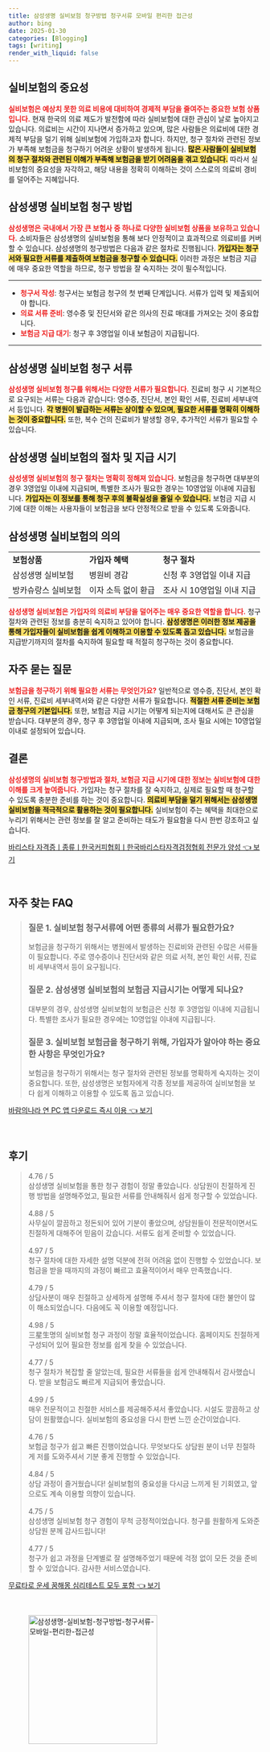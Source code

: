 ```yaml
---
title: 삼성생명 실비보험 청구방법 청구서류 모바일 편리한 접근성
author: bing
date: 2025-01-30
categories: [Blogging]
tags: [writing]
render_with_liquid: false
---
```



<h2 id='실비보험의 중요성'>실비보험의 중요성</h2>

<p><b><span style="color: #ee2323;">실비보험은 예상치 못한 의료 비용에 대비하여 경제적 부담을 줄여주는 중요한 보험 상품입니다.</span></b> 현재 한국의 의료 제도가 발전함에 따라 실비보험에 대한 관심이 날로 높아지고 있습니다. 의료비는 시간이 지나면서 증가하고 있으며, 많은 사람들은 의료비에 대한 경제적 부담을 덜기 위해 실비보험에 가입하고자 합니다. 하지만, 청구 절차와 관련된 정보가 부족해 보험금을 청구하기 어려운 상황이 발생하게 됩니다. <b><span style="background-color: #ffe066;">많은 사람들이 실비보험의 청구 절차와 관련된 이해가 부족해 보험금을 받기 어려움을 겪고 있습니다.</span></b> 따라서 실비보험의 중요성을 자각하고, 해당 내용을 정확히 이해하는 것이 스스로의 의료비 경비를 덜어주는 지혜입니다.</p>

<h2 id='삼성생명 실비보험 청구 방법'>삼성생명 실비보험 청구 방법</h2>

<p><b><span style="color: #ee2323;">삼성생명은 국내에서 가장 큰 보험사 중 하나로 다양한 실비보험 상품을 보유하고 있습니다.</span></b> 소비자들은 삼성생명의 실비보험을 통해 보다 안정적이고 효과적으로 의료비를 커버할 수 있습니다. 삼성생명의 청구방법은 다음과 같은 절차로 진행됩니다. <b><span style="background-color: #ffe066;">가입자는 청구서와 필요한 서류를 제출하여 보험금을 청구할 수 있습니다.</span></b> 이러한 과정은 보험금 지급에 매우 중요한 역할을 하므로, 청구 방법을 잘 숙지하는 것이 필수적입니다.</p>

<hr />

<ul>
    <li><b><span style="color: #ee2323;">청구서 작성</span></b>: 청구서는 보험금 청구의 첫 번째 단계입니다. 서류가 입력 및 제출되어야 합니다.</li>
    <li><b><span style="color: #ee2323;">의료 서류 준비</span></b>: 영수증 및 진단서와 같은 의사의 진료 매대를 가져오는 것이 중요합니다.</li>
    <li><b><span style="color: #ee2323;">보험금 지급 대기</span></b>: 청구 후 3영업일 이내 보험금이 지급됩니다.</li>
</ul>

<hr />

<h2 id='삼성생명 실비보험 청구 서류'>삼성생명 실비보험 청구 서류</h2>

<p><b><span style="color: #ee2323;">삼성생명 실비보험 청구를 위해서는 다양한 서류가 필요합니다.</span></b> 진료비 청구 시 기본적으로 요구되는 서류는 다음과 같습니다: 영수증, 진단서, 본인 확인 서류, 진료비 세부내역서 등입니다. <b><span style="background-color: #ffe066;">각 병원이 발급하는 서류는 상이할 수 있으며, 필요한 서류를 명확히 이해하는 것이 중요합니다.</span></b> 또한, 복수 건의 진료비가 발생할 경우, 추가적인 서류가 필요할 수 있습니다.</p>

<h2 id='삼성생명 실비보험의 절차 및 지급 시기'>삼성생명 실비보험의 절차 및 지급 시기</h2>

<p><b><span style="color: #ee2323;">삼성생명 실비보험의 청구 절차는 명확히 정해져 있습니다.</span></b> 보험금을 청구하면 대부분의 경우 3영업일 이내에 지급되며, 특별한 조사가 필요한 경우는 10영업일 이내에 지급됩니다. <b><span style="background-color: #ffe066;">가입자는 이 정보를 통해 청구 후의 불확실성을 줄일 수 있습니다.</span></b> 보험금 지급 시기에 대한 이해는 사용자들이 보험금을 보다 안정적으로 받을 수 있도록 도와줍니다.</p>

<h2 id='삼성생명 실비보험의 의의'>삼성생명 실비보험의 의의</h2>

<table>
    <tr>
        <td><b>보험상품</b></td>
        <td><b>가입자 혜택</b></td>
        <td><b>청구 절차</b></td>
    </tr>
    <tr>
        <td>삼성생명 실비보험</td>
        <td>병원비 경감</td>
        <td>신청 후 3영업일 이내 지급</td>
    </tr>
    <tr>
        <td>방카슈랑스 실비보험</td>
        <td>이자 소득 없이 환급</td>
        <td>조사 시 10영업일 이내 지급</td>
    </tr>
</table>

<p><b><span style="color: #ee2323;">삼성생명 실비보험은 가입자의 의료비 부담을 덜어주는 매우 중요한 역할을 합니다.</span></b> 청구 절차와 관련된 정보를 충분히 숙지하고 있어야 합니다. <b><span style="background-color: #ffe066;">삼성생명은 이러한 정보 제공을 통해 가입자들이 실비보험을 쉽게 이해하고 이용할 수 있도록 돕고 있습니다.</span></b> 보험금을 지급받기까지의 절차를 숙지하여 필요할 때 적절히 청구하는 것이 중요합니다.</p>

<h2 id='자주 묻는 질문'>자주 묻는 질문</h2>

<p><b><span style="color: #ee2323;">보험금을 청구하기 위해 필요한 서류는 무엇인가요?</span></b> 일반적으로 영수증, 진단서, 본인 확인 서류, 진료비 세부내역서와 같은 다양한 서류가 필요합니다. <b><span style="background-color: #ffe066;">적절한 서류 준비는 보험금 청구의 기본입니다.</span></b> 또한, 보험금 지급 시기는 어떻게 되는지에 대해서도 큰 관심을 받습니다. 대부분의 경우, 청구 후 3영업일 이내에 지급되며, 조사 필요 시에는 10영업일 이내로 설정되어 있습니다.</p>

<h2 id='결론'>결론</h2>

<p><b><span style="color: #ee2323;">삼성생명의 실비보험 청구방법과 절차, 보험금 지급 시기에 대한 정보는 실비보험에 대한 이해를 크게 높여줍니다.</span></b> 가입자는 청구 절차를 잘 숙지하고, 실제로 필요할 때 청구할 수 있도록 충분한 준비를 하는 것이 중요합니다. <b><span style="background-color: #ffe066;">의료비 부담을 덜기 위해서는 삼성생명 실비보험을 적극적으로 활용하는 것이 필요합니다.</span></b> 실비보험이 주는 혜택을 최대한으로 누리기 위해서는 관련 정보를 잘 알고 준비하는 태도가 필요함을 다시 한번 강조하고 싶습니다.</p>


<p><a class="click-button" title="바리스타 자격증ㅣ종류ㅣ한국커피협회ㅣ한국바리스타자격검정협회 전문가 양성" href="https://adkhouse.github.io/posts/%EB%B0%94%EB%A6%AC%EC%8A%A4%ED%83%80-%EC%9E%90%EA%B2%A9%EC%A6%9D%E3%85%A3%EC%A2%85%EB%A5%98%E3%85%A3%ED%95%9C%EA%B5%AD%EC%BB%A4%ED%94%BC%ED%98%91%ED%9A%8C%E3%85%A3%ED%95%9C%EA%B5%AD%EB%B0%94%EB%A6%AC%EC%8A%A4%ED%83%80%EC%9E%90%EA%B2%A9%EA%B2%80%EC%A0%95%ED%98%91%ED%9A%8C-%EC%A0%84%EB%AC%B8%EA%B0%80-%EC%96%91%EC%84%B1/" rel="dofollow">바리스타 자격증ㅣ종류ㅣ한국커피협회ㅣ한국바리스타자격검정협회 전문가 양성 👈 보기</a></p><br>
<h2 id='자주_찾는_FAQ'>자주 찾는 FAQ</h2>
<div itemscope="" itemtype="https://schema.org/FAQPage"> 
<blockquote> 
<div itemscope="" itemprop="mainEntity" itemtype="https://schema.org/Question"> 
<h3 itemprop="name">질문 1. 실비보험 청구서류에 어떤 종류의 서류가 필요한가요?</h3> 
<div itemscope="" itemprop="acceptedAnswer" itemtype="https://schema.org/Answer"> 
<span itemprop="text"> 
<p>보험금을 청구하기 위해서는 병원에서 발생하는 진료비와 관련된 수많은 서류들이 필요합니다. 주로 영수증이나 진단서와 같은 의료 서적, 본인 확인 서류, 진료비 세부내역서 등이 요구됩니다.</p> 
</span> 
</div> 
</div> 

<div itemscope="" itemprop="mainEntity" itemtype="https://schema.org/Question"> 
<h3 itemprop="name">질문 2. 삼성생명 실비보험의 보험금 지급시기는 어떻게 되나요?</h3> 
<div itemscope="" itemprop="acceptedAnswer" itemtype="https://schema.org/Answer"> 
<span itemprop="text"> 
<p>대부분의 경우, 삼성생명 실비보험의 보험금은 신청 후 3영업일 이내에 지급됩니다. 특별한 조사가 필요한 경우에는 10영업일 이내에 지급됩니다.</p> 
</span> 
</div> 
</div> 

<div itemscope="" itemprop="mainEntity" itemtype="https://schema.org/Question"> 
<h3 itemprop="name">질문 3. 실비보험 보험금을 청구하기 위해, 가입자가 알아야 하는 중요한 사항은 무엇인가요?</h3> 
<div itemscope="" itemprop="acceptedAnswer" itemtype="https://schema.org/Answer"> 
<span itemprop="text"> 
<p>보험금을 청구하기 위해서는 청구 절차와 관련된 정보를 명확하게 숙지하는 것이 중요합니다. 또한, 삼성생명은 보험자에게 각종 정보를 제공하여 실비보험을 보다 쉽게 이해하고 이용할 수 있도록 돕고 있습니다.</p> 
</span> 
</div> 
</div> 
</blockquote> 
</div>
<p><a class="click-button" title="바람의나라 연 PC 앱 다운로드 즉시 이용" href="https://adkhouse.github.io/posts/%EB%B0%94%EB%9E%8C%EC%9D%98%EB%82%98%EB%9D%BC-%EC%97%B0-PC-%EC%95%B1-%EB%8B%A4%EC%9A%B4%EB%A1%9C%EB%93%9C-%EC%A6%89%EC%8B%9C-%EC%9D%B4%EC%9A%A9/" rel="dofollow">바람의나라 연 PC 앱 다운로드 즉시 이용 👈 보기</a></p><br>
<h2 id='후기'>후기</h2>
<div itemscope itemtype="https://schema.org/Product">
  <blockquote>
  <div itemprop="review" itemscope itemtype="https://schema.org/Review">
      <div itemprop="reviewRating" itemscope itemtype="https://schema.org/Rating"> <span itemprop="ratingValue">4.76</span> / <span itemprop="bestRating">5</span> </div>
      <span itemprop="reviewBody">삼성생명 실비보험을 통한 청구 경험이 정말 좋았습니다. 상담원이 친절하게 진행 방법을 설명해주었고, 필요한 서류를 안내해줘서 쉽게 청구할 수 있었습니다.</span>
  </div>
  <br>
  <div itemprop="review" itemscope itemtype="https://schema.org/Review">
      <div itemprop="reviewRating" itemscope itemtype="https://schema.org/Rating"> <span itemprop="ratingValue">4.88</span> / <span itemprop="bestRating">5</span> </div>
      <span itemprop="reviewBody">사무실이 깔끔하고 정돈되어 있어 기분이 좋았으며, 상담원들이 전문적이면서도 친절하게 대해주어 믿음이 갔습니다. 서류도 쉽게 준비할 수 있었습니다.</span>
  </div>
  <br>
  <div itemprop="review" itemscope itemtype="https://schema.org/Review">
      <div itemprop="reviewRating" itemscope itemtype="https://schema.org/Rating"> <span itemprop="ratingValue">4.97</span> / <span itemprop="bestRating">5</span> </div>
      <span itemprop="reviewBody">청구 절차에 대한 자세한 설명 덕분에 전혀 어려움 없이 진행할 수 있었습니다. 보험금을 받을 때까지의 과정이 빠르고 효율적이어서 매우 만족했습니다.</span>
  </div>
  <br>
  <div itemprop="review" itemscope itemtype="https://schema.org/Review">
      <div itemprop="reviewRating" itemscope itemtype="https://schema.org/Rating"> <span itemprop="ratingValue">4.79</span> / <span itemprop="bestRating">5</span> </div>
      <span itemprop="reviewBody">상담사분이 매우 친절하고 상세하게 설명해 주셔서 청구 절차에 대한 불안이 많이 해소되었습니다. 다음에도 꼭 이용할 예정입니다.</span>
  </div>
  <br>
  <div itemprop="review" itemscope itemtype="https://schema.org/Review">
      <div itemprop="reviewRating" itemscope itemtype="https://schema.org/Rating"> <span itemprop="ratingValue">4.98</span> / <span itemprop="bestRating">5</span> </div>
      <span itemprop="reviewBody">三星生명의 실비보험 청구 과정이 정말 효율적이었습니다. 홈페이지도 친절하게 구성되어 있어 필요한 정보를 쉽게 찾을 수 있었습니다.</span>
  </div>
  <br>
  <div itemprop="review" itemscope itemtype="https://schema.org/Review">
      <div itemprop="reviewRating" itemscope itemtype="https://schema.org/Rating"> <span itemprop="ratingValue">4.77</span> / <span itemprop="bestRating">5</span> </div>
      <span itemprop="reviewBody">청구 절차가 복잡할 줄 알았는데, 필요한 서류들을 쉽게 안내해줘서 감사했습니다. 받을 보험금도 빠르게 지급되어 좋았습니다.</span>
  </div>
  <br>
  <div itemprop="review" itemscope itemtype="https://schema.org/Review">
      <div itemprop="reviewRating" itemscope itemtype="https://schema.org/Rating"> <span itemprop="ratingValue">4.99</span> / <span itemprop="bestRating">5</span> </div>
      <span itemprop="reviewBody">매우 전문적이고 친절한 서비스를 제공해주셔서 좋았습니다. 시설도 깔끔하고 상담이 원활했습니다. 실비보험의 중요성을 다시 한번 느낀 순간이었습니다.</span>
  </div>
  <br>
  <div itemprop="review" itemscope itemtype="https://schema.org/Review">
      <div itemprop="reviewRating" itemscope itemtype="https://schema.org/Rating"> <span itemprop="ratingValue">4.76</span> / <span itemprop="bestRating">5</span> </div>
      <span itemprop="reviewBody">보험금 청구가 쉽고 빠른 진행이었습니다. 무엇보다도 상담원 분이 너무 친절하게 저를 도와주셔서 기분 좋게 진행할 수 있었습니다.</span>
  </div>
  <br>
  <div itemprop="review" itemscope itemtype="https://schema.org/Review">
      <div itemprop="reviewRating" itemscope itemtype="https://schema.org/Rating"> <span itemprop="ratingValue">4.84</span> / <span itemprop="bestRating">5</span> </div>
      <span itemprop="reviewBody">상담 과정이 즐거웠습니다! 실비보험의 중요성을 다시금 느끼게 된 기회였고, 앞으로도 계속 이용할 의향이 있습니다.</span>
  </div>
  <br>
  <div itemprop="review" itemscope itemtype="https://schema.org/Review">
      <div itemprop="reviewRating" itemscope itemtype="https://schema.org/Rating"> <span itemprop="ratingValue">4.75</span> / <span itemprop="bestRating">5</span> </div>
      <span itemprop="reviewBody">삼성생명 실비보험 청구 경험이 무척 긍정적이었습니다. 청구를 원활하게 도와준 상담원 분께 감사드립니다!</span>
  </div>
  <br>
  <div itemprop="review" itemscope itemtype="https://schema.org/Review">
      <div itemprop="reviewRating" itemscope itemtype="https://schema.org/Rating"> <span itemprop="ratingValue">4.77</span> / <span itemprop="bestRating">5</span> </div>
      <span itemprop="reviewBody">청구가 쉽고 과정을 단계별로 잘 설명해주었기 때문에 걱정 없이 모든 것을 준비할 수 있었습니다. 감사한 서비스였습니다.</span>
  </div>
  </blockquote>
</div>
<p><a class="click-button" title="무료타로 운세 꿈해몽 심리테스트 모두 포함" href="https://adkhouse.github.io/posts/%EB%AC%B4%EB%A3%8C%ED%83%80%EB%A1%9C-%EC%9A%B4%EC%84%B8-%EA%BF%88%ED%95%B4%EB%AA%BD-%EC%8B%AC%EB%A6%AC%ED%85%8C%EC%8A%A4%ED%8A%B8-%EB%AA%A8%EB%91%90-%ED%8F%AC%ED%95%A8/" rel="dofollow">무료타로 운세 꿈해몽 심리테스트 모두 포함 👈 보기</a></p><br>
<figure class="image"><img src="https://adkhouse.github.io/assets/img/thumbnail/삼성생명-실비보험-청구방법-청구서류-모바일-편리한-접근성.webp" alt="삼성생명-실비보험-청구방법-청구서류-모바일-편리한-접근성" width="256" height="256"></figure>